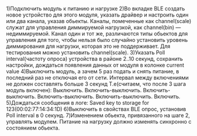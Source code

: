1)Подключить модуль к питанию и нагрузке
2)Во вкладке BLE создать новое устройство для этого модуля, указать драйвер и настроить один или два канала, указав обьекты. Каналы, помеченные как сhannel(scale) служат для управления диммируемой нагрузкой, как сhannel(bin) — недиммируемой. Канал один и тот же, различаются типы обьектов для управления для того, чтобы нельзя
было случайно установить уровень диммирования для нагрузки, которая это не поддерживает. 
Для тестирования можно установить  сhannel(scale).
3)Указать Poll interval(частоту опроса) устройства в районе 2..10 секунд, сохранить настройки, дождаться появления данных от модуля в колонке current value
4)Выключить модуль, а зачем 5 раз подать и снять питание, в последний раз не отключая его от сети. Интервал между включениями не должен составлять больше 3 секунд
Т.е(считаем, что после 3 шага модуль включен): Выключить. Включить-выключить. Включить-выключить. Включить-выключить. Включить-выключить. Включить.
5)Дождаться сообщения в логе: Saved key to storage for 123(00:02:77:14:34:1D)
6)Выключить в свойствах BLE опрос, установив Poll interval в 0 секунд. 
7)Изменением обьекта, привязанного на шаге 2, управлять модулем. Питание на нагрузку должно изменять синхронно с состоянием обьекта. 
